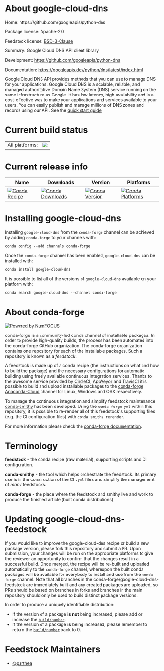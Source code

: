 About google-cloud-dns
======================

Home: https://github.com/googleapis/python-dns

Package license: Apache-2.0

Feedstock license: [BSD-3-Clause](https://github.com/conda-forge/google-cloud-dns-feedstock/blob/master/LICENSE.txt)

Summary: Google Cloud DNS API client library

Development: https://github.com/googleapis/python-dns

Documentation: https://googleapis.dev/python/dns/latest/index.html

Google Cloud DNS API provides methods that you can use to manage DNS for your applications. Google Cloud DNS is a scalable, reliable, and managed authoritative Domain Name System (DNS) service running on the same infrastructure as Google. It has low latency, high availability and is a cost-effective way to make your applications and services available to your users. You can easily publish and manage millions of DNS zones and records using our API.
See the [quick start guide](https://googleapis.dev/python/dns/latest/index.html#quick-start).

Current build status
====================


<table><tr><td>All platforms:</td>
    <td>
      <a href="https://dev.azure.com/conda-forge/feedstock-builds/_build/latest?definitionId=9641&branchName=master">
        <img src="https://dev.azure.com/conda-forge/feedstock-builds/_apis/build/status/google-cloud-dns-feedstock?branchName=master">
      </a>
    </td>
  </tr>
</table>

Current release info
====================

| Name | Downloads | Version | Platforms |
| --- | --- | --- | --- |
| [![Conda Recipe](https://img.shields.io/badge/recipe-google--cloud--dns-green.svg)](https://anaconda.org/conda-forge/google-cloud-dns) | [![Conda Downloads](https://img.shields.io/conda/dn/conda-forge/google-cloud-dns.svg)](https://anaconda.org/conda-forge/google-cloud-dns) | [![Conda Version](https://img.shields.io/conda/vn/conda-forge/google-cloud-dns.svg)](https://anaconda.org/conda-forge/google-cloud-dns) | [![Conda Platforms](https://img.shields.io/conda/pn/conda-forge/google-cloud-dns.svg)](https://anaconda.org/conda-forge/google-cloud-dns) |

Installing google-cloud-dns
===========================

Installing `google-cloud-dns` from the `conda-forge` channel can be achieved by adding `conda-forge` to your channels with:

```
conda config --add channels conda-forge
```

Once the `conda-forge` channel has been enabled, `google-cloud-dns` can be installed with:

```
conda install google-cloud-dns
```

It is possible to list all of the versions of `google-cloud-dns` available on your platform with:

```
conda search google-cloud-dns --channel conda-forge
```


About conda-forge
=================

[![Powered by NumFOCUS](https://img.shields.io/badge/powered%20by-NumFOCUS-orange.svg?style=flat&colorA=E1523D&colorB=007D8A)](http://numfocus.org)

conda-forge is a community-led conda channel of installable packages.
In order to provide high-quality builds, the process has been automated into the
conda-forge GitHub organization. The conda-forge organization contains one repository
for each of the installable packages. Such a repository is known as a *feedstock*.

A feedstock is made up of a conda recipe (the instructions on what and how to build
the package) and the necessary configurations for automatic building using freely
available continuous integration services. Thanks to the awesome service provided by
[CircleCI](https://circleci.com/), [AppVeyor](https://www.appveyor.com/)
and [TravisCI](https://travis-ci.com/) it is possible to build and upload installable
packages to the [conda-forge](https://anaconda.org/conda-forge)
[Anaconda-Cloud](https://anaconda.org/) channel for Linux, Windows and OSX respectively.

To manage the continuous integration and simplify feedstock maintenance
[conda-smithy](https://github.com/conda-forge/conda-smithy) has been developed.
Using the ``conda-forge.yml`` within this repository, it is possible to re-render all of
this feedstock's supporting files (e.g. the CI configuration files) with ``conda smithy rerender``.

For more information please check the [conda-forge documentation](https://conda-forge.org/docs/).

Terminology
===========

**feedstock** - the conda recipe (raw material), supporting scripts and CI configuration.

**conda-smithy** - the tool which helps orchestrate the feedstock.
                   Its primary use is in the construction of the CI ``.yml`` files
                   and simplify the management of *many* feedstocks.

**conda-forge** - the place where the feedstock and smithy live and work to
                  produce the finished article (built conda distributions)


Updating google-cloud-dns-feedstock
===================================

If you would like to improve the google-cloud-dns recipe or build a new
package version, please fork this repository and submit a PR. Upon submission,
your changes will be run on the appropriate platforms to give the reviewer an
opportunity to confirm that the changes result in a successful build. Once
merged, the recipe will be re-built and uploaded automatically to the
`conda-forge` channel, whereupon the built conda packages will be available for
everybody to install and use from the `conda-forge` channel.
Note that all branches in the conda-forge/google-cloud-dns-feedstock are
immediately built and any created packages are uploaded, so PRs should be based
on branches in forks and branches in the main repository should only be used to
build distinct package versions.

In order to produce a uniquely identifiable distribution:
 * If the version of a package **is not** being increased, please add or increase
   the [``build/number``](https://conda.io/docs/user-guide/tasks/build-packages/define-metadata.html#build-number-and-string).
 * If the version of a package **is** being increased, please remember to return
   the [``build/number``](https://conda.io/docs/user-guide/tasks/build-packages/define-metadata.html#build-number-and-string)
   back to 0.

Feedstock Maintainers
=====================

* [@parthea](https://github.com/parthea/)

